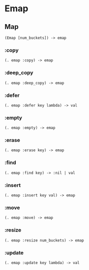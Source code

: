 # Emap

## Map

```code
(Emap [num_buckets]) -> emap
```

### :copy

```code
(. emap :copy) -> emap
```

### :deep_copy

```code
(. emap :deep_copy) -> emap
```

### :defer

```code
(. emap :defer key lambda) -> val
```

### :empty

```code
(. emap :empty) -> emap
```

### :erase

```code
(. emap :erase key) -> emap
```

### :find

```code
(. emap :find key) -> :nil | val
```

### :insert

```code
(. emap :insert key val) -> emap
```

### :move

```code
(. emap :move) -> emap
```

### :resize

```code
(. emap :resize num_buckets) -> emap
```

### :update

```code
(. emap :update key lambda) -> val
```

